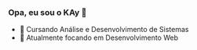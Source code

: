 ### Opa, eu sou o KAy 👋


- 🔭 Cursando Análise e Desenvolvimento de Sistemas
- 🌱 Atualmente focando em Desenvolvimento Web
